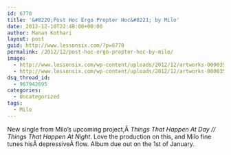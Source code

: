 ```yaml
---
id: 6770
title: '&#8220;Post Hoc Ergo Propter Hoc&#8221; by Milo'
date: 2012-12-10T22:48:08+00:00
author: Manan Kothari
layout: post
guid: http://www.lessonsix.com/?p=6770
permalink: /2012/12/post-hoc-ergo-propter-hoc-by-milo/
image:
  - http://www.lessonsix.com/wp-content/uploads/2012/12/artworks-000035726549-mgq1e1-t500x500.jpg
  - http://www.lessonsix.com/wp-content/uploads/2012/12/artworks-000035726549-mgq1e1-t500x500.jpg
dsq_thread_id:
  - 967942695
categories:
  - Uncategorized
tags:
  - Milo
---
```

New single from Milo&#8217;s upcoming project,Â _Things That Happen At Day // Things That Happen At Night_. Love the production on this, and Milo fine tunes hisÂ depressiveÂ flow. Album due out on the 1st of January.